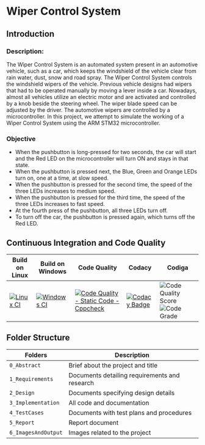 # Wiper Control System

## Introduction

### Description:
The Wiper Control System is an automated system present in an automotive vehicle, such as a car, which keeps the windshield of the vehicle clear from rain water, dust, snow and road spray. The Wiper Control System controls the windshield wipers of the vehicle. Previous vehicle designs had wipers that had to be operated manually by moving a lever inside a car. Nowadays, almost all vehicles utilize an electric motor and are activated and controlled by a knob beside the steering wheel. The wiper blade speed can be adjusted by the driver. The automotive wipers are controlled by a microcontroller. In this project, we attempt to simulate the working of a Wiper Control System using the ARM STM32 microcontroller.


### Objective
* When the pushbutton is long-pressed for two seconds, the car will start and the Red LED on the microcontroller will turn ON and stays in that state.
* When the pushbutton is pressed next, the Blue, Green and Orange LEDs turn on, one at a time, at slow speed.
* When the pushbutton is pressed for the second time, the speed of the three LEDs increases to medium speed.
* When the pushbutton is pressed for the third time, the speed of the three LEDs increases to fast speed.
* At the fourth press of the pushbutton, all three LEDs turn off.
* To turn off the car, the pushbutton is pressed again, which turns off the Red LED.


## Continuous Integration and Code Quality
| Build on Linux | Build on Windows | Code Quality | Codacy | Codiga |
| --- | --- | --- | --- | --- |
| [![Linux CI](https://github.com/s-rithu020/M3_Wiper-Control-System/actions/workflows/linux-CI.yml/badge.svg)](https://github.com/s-rithu020/M3_Wiper-Control-System/actions/workflows/linux-CI.yml) | [![Windows CI](https://github.com/s-rithu020/M3_Wiper-Control-System/actions/workflows/windows.yml/badge.svg)](https://github.com/s-rithu020/M3_Wiper-Control-System/actions/workflows/windows.yml) | [![Code Quality - Static Code - Cppcheck](https://github.com/s-rithu020/M3_Wiper-Control-System/actions/workflows/cppcheck.yml/badge.svg)](https://github.com/s-rithu020/M3_Wiper-Control-System/actions/workflows/cppcheck.yml) | [![Codacy Badge](https://app.codacy.com/project/badge/Grade/2bd7a015f0964808aa8cb887c5d294f1)](https://www.codacy.com/gh/s-rithu020/M3_Wiper-Control-System/dashboard?utm_source=github.com&amp;utm_medium=referral&amp;utm_content=s-rithu020/M3_Wiper-Control-System&amp;utm_campaign=Badge_Grade) | ![Code Quality Score](https://api.codiga.io/project/33534/score/svg) ![Code Grade](https://api.codiga.io/project/33534/status/svg)  |


## Folder Structure
Folders                | Description
----------------------| -----------------------------------------
`0_Abstract`          | Brief about the project and title
`1_Requirements`      | Documents detailing requirements and research
`2_Design`            | Documents specifying design details
`3_Implementation`    | All code and documentation
`4_TestCases`         | Documents with test plans and procedures
`5_Report`            | Report document
`6_ImagesAndOutput`   | Images related to the project
